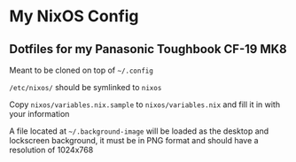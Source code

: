 # My NixOS Config
## Dotfiles for my Panasonic Toughbook CF-19 MK8

Meant to be cloned on top of `~/.config`

`/etc/nixos/` should be symlinked to `nixos`

Copy `nixos/variables.nix.sample` to `nixos/variables.nix` and fill it in with your information

A file located at `~/.background-image` will be loaded as the desktop and lockscreen background, it must be in PNG format and should have a resolution of 1024x768
